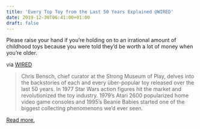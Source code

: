 ```yaml
---
title: 'Every Top Toy from the Last 50 Years Explained @WIRED'
date: 2019-12-30T06:41:00+01:00
draft: false
---
```


Please raise your hand if you’re holding on to an irrational amount of childhood toys because you were told they’d be worth a lot of money when you’re older.

via [WIRED](https://youtu.be/ebZ4aqB7hiE)

> Chris Bensch, chief curator at the Strong Museum of Play, delves into the backstories of each and every über-popular toy released over the last 50 years. In 1977 Star Wars action figures hit the market and revolutionized the toy industry. 1979’s Atari 2600 popularized home video game consoles and 1995’s Beanie Babies started one of the biggest collecting phenomenons we’d ever seen.

[Read more.](https://youtu.be/ebZ4aqB7hiE)